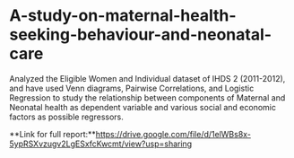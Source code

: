 # A-study-on-maternal-health-seeking-behaviour-and-neonatal-care
Analyzed the Eligible Women and Individual dataset of IHDS 2 (2011-2012), and have used Venn diagrams, Pairwise Correlations, and Logistic Regression to study the relationship between components of Maternal and Neonatal health as dependent variable and various social and economic factors as possible regressors.

**Link for full report:**https://drive.google.com/file/d/1elWBs8x-5ypRSXvzugv2LgESxfcKwcmt/view?usp=sharing
